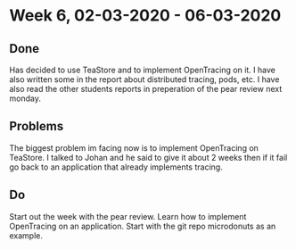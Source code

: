 # Week 6, 02-03-2020 - 06-03-2020
## Done
Has decided to use TeaStore and to implement OpenTracing on it. I have also written some in the report about distributed tracing, pods, etc. I have also read the other students reports in preperation of the pear review next monday.
## Problems
The biggest problem im facing now is to implement OpenTracing on TeaStore. I talked to Johan and he said to give it about 2 weeks then if it fail go back to an application that already implements tracing. 
## Do
Start out the week with the pear review. Learn how to implement OpenTracing on an application. Start with the git repo microdonuts as an example.